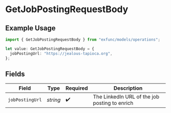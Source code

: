 # GetJobPostingRequestBody

## Example Usage

```typescript
import { GetJobPostingRequestBody } from "exfunc/models/operations";

let value: GetJobPostingRequestBody = {
  jobPostingUrl: "https://jealous-tapioca.org",
};
```

## Fields

| Field                                         | Type                                          | Required                                      | Description                                   |
| --------------------------------------------- | --------------------------------------------- | --------------------------------------------- | --------------------------------------------- |
| `jobPostingUrl`                               | *string*                                      | :heavy_check_mark:                            | The LinkedIn URL of the job posting to enrich |